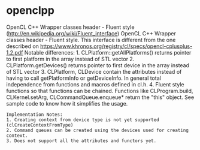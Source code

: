 openclpp
=======

OpenCL C++ Wrapper classes header - Fluent style (http://en.wikipedia.org/wiki/Fluent_interface)
OpenCL C++ Wrapper classes header - Fluent style. This interface is different from the one described on 
	https://www.khronos.org/registry/cl/specs/opencl-cplusplus-1.2.pdf
	Notable differences:
	1. CLPlatform::getAllPlatforms() returns pointer to first platform in the array instead of STL vector
	2. CLPlatform.getDevices() returns pointer to first device in the array instead of STL vector
	3. CLPlatform, CLDevice contain the attributes instead of having to call getPlatformInfo or getDeviceInfo.
	   In general total independence from functions and macros defined in cl.h.
  4. Fluent style functions so that functions can be chained.
	   Functions like CLProgram.build, CLKernel.setArg, CLCommandQueue.enqueue* return the "this" object.
	   See sample code to know how it simplifies the usage.

	Implementation Notes: 
	1. Creating context from device type is not yet supported (clCreateContextFromType)
	2. Command queues can be created using the devices used for creating context.
	3. Does not support all the attributes and functors yet.
